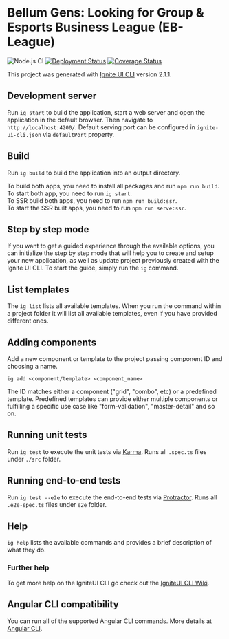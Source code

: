 # Bellum Gens: Looking for Group & Esports Business League (EB-League)
![Node.js CI](https://github.com/BellumGens/bellum-gens/workflows/Node.js%20CI/badge.svg)
[![Deployment Status](https://github.com/BellumGens/bellum-gens/actions/workflows/master_bellumgens.yml/badge.svg)](https://github.com/BellumGens/bellum-gens/actions/workflows/master_bellumgens.yml)
[![Coverage Status](https://coveralls.io/repos/github/BellumGens/bellum-gens/badge.svg)](https://coveralls.io/github/BellumGens/bellum-gens)

This project was generated with [Ignite UI CLI](https://github.com/IgniteUI/igniteui-cli) version 2.1.1.

## Development server

Run `ig start` to build the application, start a web server and open the application in the default browser. Then navigate to `http://localhost:4200/`. Default serving port can be configured in `ignite-ui-cli.json` via `defaultPort` property.

## Build

Run `ig build` to build the application into an output directory.

To build both apps, you need to install all packages and run `npm run build`.  
To start both app, you need to run `ig start`.  
To SSR build both apps, you need to run `npm run build:ssr`.  
To start the SSR built apps, you need to run `npm run serve:ssr`. 

## Step by step mode

If you want to get a guided experience through the available options, you can initialize the step by step mode that will help you to create and setup your new application, as well as update project previously created with the Ignite UI CLI. To start the guide, simply run the `ig` command.

## List templates

The `ig list` lists all available templates. When you run the command within a project folder it will list all available templates, even if you have provided different ones.

## Adding components

Add a new component or template to the project passing component ID and choosing a name.

`ig add <component/template> <component_name>`

The ID matches either a component ("grid", "combo", etc) or a predefined template. Predefined templates can provide either multiple components or fulfilling a specific use case like "form-validation", "master-detail" and so on.

## Running unit tests

Run `ig test` to execute the unit tests via [Karma](https://karma-runner.github.io). Runs all `.spec.ts` files under `./src` folder.

## Running end-to-end tests

Run `ig test --e2e` to execute the end-to-end tests via [Protractor](http://www.protractortest.org/). Runs all `.e2e-spec.ts` files under `e2e` folder.

## Help

`ig help` lists the available commands and provides a brief description of what they do.

### Further help

To get more help on the IgniteUI CLI go check out the [IgniteUI CLI Wiki](https://github.com/IgniteUI/igniteui-cli/wiki).

## Angular CLI compatibility
You can run all of the supported Angular CLI commands. More details at [Angular CLI](https://github.com/angular/angular-cli).
